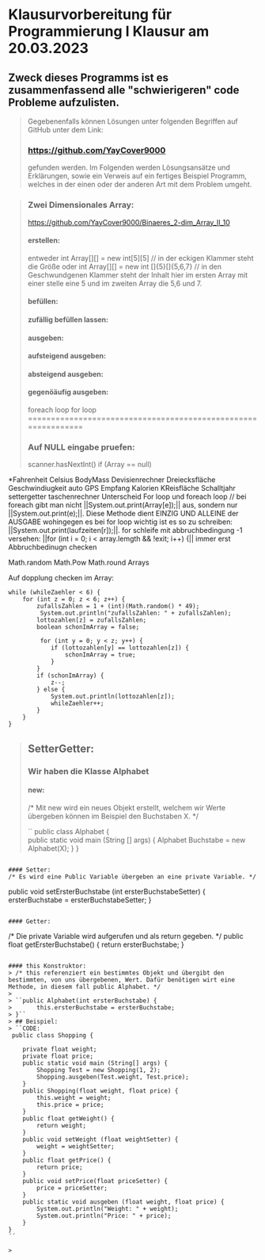 # Klausurvorbereitung für Programmierung I Klausur am 20.03.2023

## Zweck dieses Programms ist es zusammenfassend alle "schwierigeren" code Probleme aufzulisten. 

>Gegebenenfalls können Lösungen unter folgenden Begriffen auf GitHub unter dem Link: 
>### https://github.com/YayCover9000 
> gefunden werden. Im Folgenden werden Lösungsansätze und Erklärungen, sowie ein Verweis auf ein fertiges Beispiel Programm, welches in der einen oder der anderen Art mit dem Problem umgeht.

> ### Zwei Dimensionales Array:
> https://github.com/YayCover9000/Binaeres_2-dim_Array_II_10
> #### erstellen:
> entweder int Array[][] = new int[5][5] // in der eckigen Klammer steht die Größe
> oder int Array[][] = new int []{5}[]{5,6,7} // in den Geschwundgenen Klammer steht der Inhalt hier im ersten Array mit einer stelle eine 5 und im zweiten Array die 5,6 und 7. 
> #### befüllen:
> #### zufällig befüllen lassen:
> #### ausgeben:
> #### aufsteigend ausgeben:
> #### absteigend ausgeben:
> #### gegenöäufig ausgeben:
> foreach loop
> for loop
==============================================================
> ### Auf NULL eingabe pruefen:
> scanner.hasNextInt()
> if (Array == null)



*Fahrenheit Celsius
BodyMass
Devisienrechner
Dreiecksfläche
Geschwindiugkeit auto
GPS Empfang
Kalorien
KReisfläche
Schalltjahr
settergetter
taschenrechner
Unterscheid For loop und foreach loop // bei foreach gibt man nicht ||System.out.print(Array[e]);|| aus, sondern nur ||System.out.print(e);||. Diese Methode dient EINZIG UND ALLEINE der AUSGABE
wohingegen es bei for loop wichtig ist es so zu schreiben: ||System.out.print(laufzeiten[r]);||.
for schleife mit abbruchbedingung -1 versehen: ||for (int i = 0; i < array.lemgth && !exit; i++) {||
immer erst Abbruchbedinugn checken
 
Math.random
Math.Pow
Math.round
Arrays

Auf dopplung checken im Array:
`````
while (whileZaehler < 6) {
    for (int z = 0; z < 6; z++) {
        zufallsZahlen = 1 + (int)(Math.random() * 49);
         System.out.println("zufallsZahlen: " + zufallsZahlen);
        lottozahlen[z] = zufallsZahlen;
        boolean schonImArray = false;

         for (int y = 0; y < z; y++) {
            if (lottozahlen[y] == lottozahlen[z]) {
                schonImArray = true;
            }
        }
        if (schonImArray) {
            z--;
        } else {
            System.out.println(lottozahlen[z]);
            whileZaehler++;
        }
    }
}
`````


>## SetterGetter:
> ### Wir haben die Klasse Alphabet
> #### new:
> /* Mit new wird ein neues Objekt erstellt, welchem wir Werte übergeben können im Beispiel den Buchstaben X. */
> 
>   ``
public class Alphabet {     
    public static void main (String [] args) {
             Alphabet Buchstabe = new Alphabet(X);
      } 
}
```

#### Setter:
/* Es wird eine Public Variable übergeben an eine private Variable. */

```
public void setErsterBuchstabe (int ersterBuchstabeSetter) {
    ersterBuchstabe = ersterBuchstabeSetter;
    }
```

#### Getter:

```
/* Die private Variable wird aufgerufen und als return gegeben. */
public float getErsterBuchstabe() {
    return ersterBuchstabe;
}
```

#### this Konstruktor:
> /* this referenziert ein bestimmtes Objekt und übergibt den bestimmten, von uns übergebenen, Wert. Dafür benötigen wirt eine Methode, in diesem fall public Alphabet. */
> 
> ``public Alphabet(int ersterBuchstabe) {
>       this.ersterBuchstabe = ersterBuchstabe;
> }``
> ## Beispiel:
> ``CODE:  
 public class Shopping {

    private float weight;
    private float price;
    public static void main (String[] args) {
        Shopping Test = new Shopping(1, 2);
        Shopping.ausgeben(Test.weight, Test.price);
    }
    public Shopping(float weight, float price) {
        this.weight = weight;
        this.price = price;
    }
    public float getWeight() {
        return weight;
    }
    public void setWeight (float weightSetter) {
        weight = weightSetter;
    }
    public float getPrice() {
        return price;
    }
    public void setPrice(float priceSetter) {
        price = priceSetter;
    }
    public static void ausgeben (float weight, float price) {
        System.out.println("Weight: " + weight);
        System.out.println("Price: " + price);
    }
}
´´

> 
